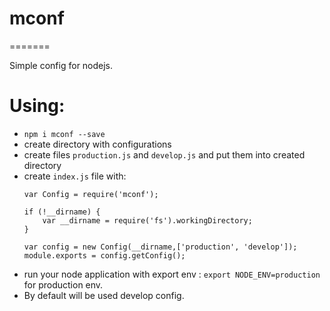 # mconf
=======

Simple config for nodejs.

# Using:

* `npm i mconf --save`
* create directory with configurations
* create files `production.js` and `develop.js` and put them into created directory
* create `index.js` file with:
  ```
  var Config = require('mconf');

  if (!__dirname) {
      var __dirname = require('fs').workingDirectory;
  }

  var config = new Config(__dirname,['production', 'develop']);
  module.exports = config.getConfig();
  ```
* run your node application with export env : `export NODE_ENV=production` for production env.
* By default will be used develop config.
